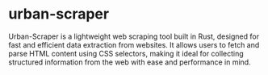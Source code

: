 # urban-scraper
Urban-Scraper is a lightweight web scraping tool built in Rust, designed for fast and efficient data extraction from websites. It allows users to fetch and parse HTML content using CSS selectors, making it ideal for collecting structured information from the web with ease and performance in mind.
